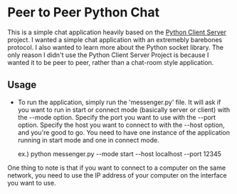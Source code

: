 # Peer to Peer Python Chat

This is a simple chat application heavily based on the [Python Client Server](https://github.com/pricheal/python-client-server) project. I wanted a simple chat application with an extremebly barebones protocol. I also wanted to learn more about the Python socket library. The only reason I didn't use the Python Client Server Project is because I wanted it to be peer to peer, rather than a chat-room style application. 

## Usage

* To run the application, simply run the 'messenger.py' file. It will ask if you want to run in start or connect mode (basically server or client) with the --mode option. Specify the port you want to use with the --port option. Specify the host you want to connect to with the --host option, and you're good to go. You need to have one instance of the application running in start mode and one in connect mode.

    ex.)
    python messenger.py --mode start --host localhost --port 12345

One thing to note is that if you want to connect to a computer on the same network, you need to use the IP address of your computer on the interface you want to use. 

